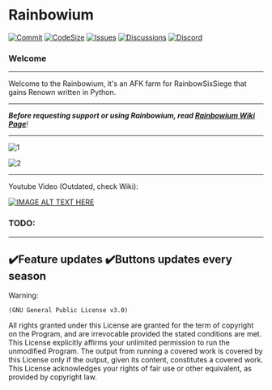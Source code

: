 # Rainbowium

[![Commit](https://img.shields.io/github/last-commit/DuroDaCoder/Rainbowium)](https://github.com/DuroDaCoder/Rainbowium)
[![CodeSize](https://img.shields.io/github/languages/code-size/DuroDaCoder/Rainbowium)](https://github.com/DuroDaCoder/Rainbowium)
[![Issues](https://img.shields.io/github/issues/DuroDaCoder/Rainbowium)](https://github.com/DuroDaCoder/Rainbowium/issues)
[![Discussions](https://img.shields.io/github/discussions/DuroDaCoder/Rainbowium)](https://github.com/DuroDaCoder/Rainbowium/discussions)
[![Discord](https://img.shields.io/discord/833647567996321832?label=Join%20Discord)](https://discord.gg/uSttY72hB9)

### Welcome
------------------
Welcome to the Rainbowium, it's an AFK farm for RainbowSixSiege that gains Renown written in Python.
___
**_Before requesting support or using Rainbowium, read [Rainbowium Wiki Page](https://github.com/DuroDaCoder/Rainbowium/wiki)_**!
___
![1](https://github.com/DuroDaCoder/Rainbowium/assets/48152410/a3998028-e601-4415-bc27-b963d072049b)

![2](https://github.com/DuroDaCoder/Rainbowium/assets/48152410/70995ba0-4bdf-41cb-a6f9-a63bd645c669)
___

Youtube Video (Outdated, check Wiki):

[![IMAGE ALT TEXT HERE](https://img.youtube.com/vi/I3X5_K4geTc/0.jpg)](https://www.youtube.com/watch?v=I3X5_K4geTc)

### TODO:
------------------
✔️Feature updates
✔️Buttons updates every season
------------------
Warning:

    (GNU General Public License v3.0)
All rights granted under this License are granted for the term of
copyright on the Program, and are irrevocable provided the stated
conditions are met.  This License explicitly affirms your unlimited
permission to run the unmodified Program.  The output from running a
covered work is covered by this License only if the output, given its
content, constitutes a covered work.  This License acknowledges your
rights of fair use or other equivalent, as provided by copyright law.
